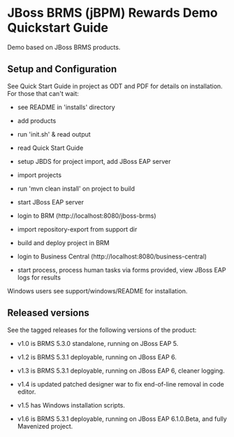 JBoss BRMS (jBPM) Rewards Demo Quickstart Guide
===============================================

Demo based on JBoss BRMS products.

Setup and Configuration
-----------------------

See Quick Start Guide in project as ODT and PDF for details on installation. For those that can't wait:

- see README in 'installs' directory

- add products 

- run 'init.sh' & read output

- read Quick Start Guide

- setup JBDS for project import, add JBoss EAP server

- import projects

- run 'mvn clean install' on project to build

- start JBoss EAP server

- login to BRM (http://localhost:8080/jboss-brms)

- import repository-export from support dir

- build and deploy project in BRM

- login to Business Central (http://localhost:8080/business-central)

- start process, process human tasks via forms provided, view JBoss EAP logs for results

Windows users see support/windows/README for installation.

Released versions
-----------------

See the tagged releases for the following versions of the product:

- v1.0 is BRMS 5.3.0 standalone, running on JBoss EAP 5.

- v1.2 is BRMS 5.3.1 deployable, running on JBoss EAP 6.

- v1.3 is BRMS 5.3.1 deployable, running on JBoss EAP 6, cleaner logging.

- v1.4 is updated patched designer war to fix end-of-line removal in code editor.

- v1.5 has Windows installation scripts. 

- v1.6 is BRMS 5.3.1 deployable, running on JBoss EAP 6.1.0.Beta, and fully Mavenized project.

